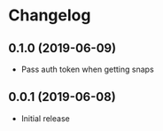 Changelog
=========

0.1.0 (2019-06-09)
------------------
 - Pass auth token when getting snaps

0.0.1 (2019-06-08)
------------------
 - Initial release
